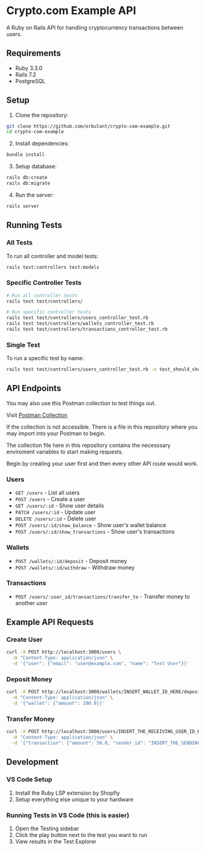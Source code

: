# Crypto.com Example API

A Ruby on Rails API for handling cryptocurrency transactions between users.

## Requirements

- Ruby 3.3.0
- Rails 7.2
- PostgreSQL

## Setup

1. Clone the repository:

```bash
git clone https://github.com/orbulant/crypto-com-example.git
cd crypto-com-example
```

2. Install dependencies:

```bash
bundle install
```

3. Setup database:

```bash
rails db:create
rails db:migrate
```

4. Run the server:

```bash
rails server
```

## Running Tests

### All Tests

To run all controller and model tests:

```bash
rails test:controllers test:models
```

### Specific Controller Tests

```bash
# Run all controller tests
rails test test/controllers/

# Run specific controller tests
rails test test/controllers/users_controller_test.rb
rails test test/controllers/wallets_controller_test.rb
rails test test/controllers/transactions_controller_test.rb
```

### Single Test

To run a specific test by name:

```bash
rails test test/controllers/users_controller_test.rb -n test_should_show_balance
```

## API Endpoints

You may also use this Postman collection to test things out.

Visit [Postman Collection](https://.postman.co/workspace/My-Workspace~ec23273d-039e-475e-8cbd-bce8ca3c806d/collection/29074311-4fbf8ad8-a0e8-422c-970c-a4ca5ce36af7?action=share&creator=29074311&active-environment=29074311-ee688226-0aba-4ecc-935f-226e5bb3f71d)

If the collection is not accessible. There is a file in this repository where you may import into your Postman to begin.

The collection file here in this repository contains the necesssary enviroment variables to start making requests.

Begin by creating your user first and then every other API route would work.

### Users

- `GET /users` - List all users
- `POST /users` - Create a user
- `GET /users/:id` - Show user details
- `PATCH /users/:id` - Update user
- `DELETE /users/:id` - Delete user
- `POST /users/:id/show_balance` - Show user's wallet balance
- `POST /users/:id/show_transactions` - Show user's transactions

### Wallets

- `POST /wallets/:id/deposit` - Deposit money
- `POST /wallets/:id/withdraw` - Withdraw money

### Transactions

- `POST /users/:user_id/transactions/transfer_to` - Transfer money to another user

## Example API Requests

### Create User

```bash
curl -X POST http://localhost:3000/users \
  -H "Content-Type: application/json" \
  -d '{"user": {"email": "user@example.com", "name": "Test User"}}'
```

### Deposit Money

```bash
curl -X POST http://localhost:3000/wallets/INSERT_WALLET_ID_HERE/deposit \
  -H "Content-Type: application/json" \
  -d '{"wallet": {"amount": 100.0}}'
```

### Transfer Money

```bash
curl -X POST http://localhost:3000/users/INSERT_THE_RECEIVING_USER_ID_HERE/transactions/transfer_to \
  -H "Content-Type: application/json" \
  -d '{"transaction": {"amount": 50.0, "sender_id": "INSERT_THE_SENDING_USER_ID_HERE"}}'
```

## Development

### VS Code Setup

1. Install the Ruby LSP extension by Shopfiy
2. Setup everything else unique to your hardware

### Running Tests in VS Code (this is easier)

1. Open the Testing sidebar
2. Click the play button next to the test you want to run
3. View results in the Test Explorer

